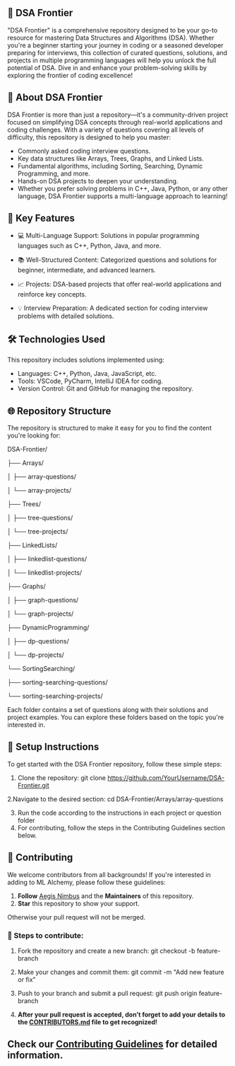 ## 🌟 DSA Frontier
"DSA Frontier" is a comprehensive repository designed to be your go-to resource for mastering Data Structures and Algorithms (DSA). Whether you're a beginner starting your journey in coding or a seasoned developer preparing for interviews, this collection of curated questions, solutions, and projects in multiple programming languages will help you unlock the full potential of DSA. Dive in and enhance your problem-solving skills by exploring the frontier of coding excellence!

## 🚀 About DSA Frontier
DSA Frontier is more than just a repository—it's a community-driven project focused on simplifying DSA concepts through real-world applications and coding challenges. With a variety of questions covering all levels of difficulty, this repository is designed to help you master:

- Commonly asked coding interview questions.
- Key data structures like Arrays, Trees, Graphs, and Linked Lists.
- Fundamental algorithms, including Sorting, Searching, Dynamic Programming, and more.
- Hands-on DSA projects to deepen your understanding.
- Whether you prefer solving problems in C++, Java, Python, or any other language, DSA Frontier supports a multi-language approach to learning!

## 🎯 Key Features
- 💻 Multi-Language Support: Solutions in popular programming languages such as C++, Python, Java, and more.
  
- 📚 Well-Structured Content: Categorized questions and solutions for beginner, intermediate, and advanced learners.
  
- 📈 Projects: DSA-based projects that offer real-world applications and reinforce key concepts.
  
- 💡 Interview Preparation: A dedicated section for coding interview problems with detailed solutions.

## 🛠️ Technologies Used
This repository includes solutions implemented using:

- Languages: C++, Python, Java, JavaScript, etc.
- Tools: VSCode, PyCharm, IntelliJ IDEA for coding.
- Version Control: Git and GitHub for managing the repository.

## 🌐 Repository Structure
The repository is structured to make it easy for you to find the content you're looking for:

DSA-Frontier/

├── Arrays/

│   ├── array-questions/

│   └── array-projects/

├── Trees/

│   ├── tree-questions/

│   └── tree-projects/

├── LinkedLists/

│   ├── linkedlist-questions/

│   └── linkedlist-projects/

├── Graphs/

│   ├── graph-questions/

│   └── graph-projects/

├── DynamicProgramming/

│   ├── dp-questions/

│   └── dp-projects/

└── SortingSearching/
    
  ├── sorting-searching-questions/
    
  └── sorting-searching-projects/

Each folder contains a set of questions along with their solutions and project examples. You can explore these folders based on the topic you're interested in.

## 📂 Setup Instructions
To get started with the DSA Frontier repository, follow these simple steps:
1. Clone the repository:
git clone https://github.com/YourUsername/DSA-Frontier.git

2.Navigate to the desired section:
cd DSA-Frontier/Arrays/array-questions

3. Run the code according to the instructions in each project or question folder
4. For contributing, follow the steps in the Contributing Guidelines section below.

## 🤝 Contributing

We welcome contributors from all backgrounds! If you're interested in adding to ML Alchemy, please follow these guidelines:
1. **Follow** [Aegis Nimbus](https://github.com/AegisNimbus) and the **Maintainers** of this repository.
2. **Star** this repository to show your support.

Otherwise your pull request will not be merged.

### 📂 Steps to contribute:

1. Fork the repository and create a new branch:
git checkout -b feature-branch

2. Make your changes and commit them:
git commit -m "Add new feature or fix"

3. Push to your branch and submit a pull request:
git push origin feature-branch

4. **After your pull request is accepted, don’t forget to add your details to the [CONTRIBUTORS.md](https://github.com/AegisNimbus/ML-Alchemy/blob/main/CONTRIBUTORS.md) file to get recognized!**

## Check our [Contributing Guidelines](https://github.com/AegisNimbus/ML-Alchemy/blob/main/Contributing.md) for detailed information.
